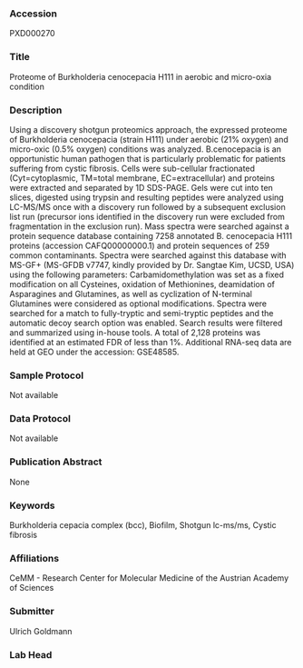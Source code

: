 ### Accession
PXD000270

### Title
Proteome of Burkholderia cenocepacia H111 in aerobic and micro-oxia condition

### Description
Using a discovery shotgun proteomics approach, the expressed proteome of Burkholderia cenocepacia (strain H111) under aerobic (21% oxygen) and micro-oxic (0.5% oxygen) conditions was analyzed. B.cenocepacia is an opportunistic human pathogen that is particularly problematic for patients suffering from cystic fibrosis. Cells were sub-cellular fractionated (Cyt=cytoplasmic, TM=total membrane, EC=extracellular) and proteins were extracted and separated by 1D SDS-PAGE. Gels were cut into ten slices, digested using trypsin and resulting peptides were analyzed using LC-MS/MS once with a discovery run followed by a subsequent  exclusion list run (precursor ions identified in the discovery run were excluded from fragmentation in the exclusion run). Mass spectra were searched against a protein sequence database containing 7258 annotated B. cenocepacia H111 proteins (accession CAFQ00000000.1) and protein sequences of 259 common contaminants. Spectra were searched against this database with MS-GF+ (MS-GFDB v7747, kindly provided by Dr. Sangtae Kim, UCSD, USA) using the following parameters:  Carbamidomethylation was set as a fixed modification on all Cysteines,  oxidation of Methionines,  deamidation of Asparagines and Glutamines, as well as cyclization of N-terminal Glutamines were considered as optional modifications. Spectra were searched for a match to fully-tryptic and semi-tryptic peptides and the automatic decoy search option was enabled. Search results were filtered and summarized using in-house tools. A total of 2,128 proteins was identified at an estimated FDR of less than 1%. Additional RNA-seq data are held at GEO under the accession: GSE48585.

### Sample Protocol
Not available

### Data Protocol
Not available

### Publication Abstract
None

### Keywords
Burkholderia cepacia complex (bcc), Biofilm, Shotgun lc-ms/ms, Cystic fibrosis

### Affiliations
CeMM - Research Center for Molecular Medicine of the Austrian Academy of Sciences

### Submitter
Ulrich Goldmann

### Lab Head


